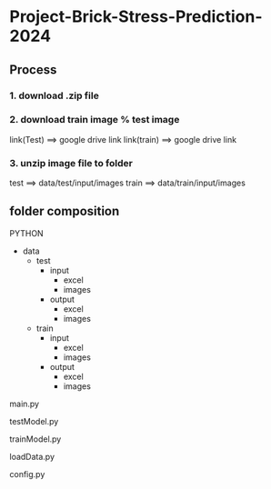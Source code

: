 # Project-Brick-Stress-Prediction-2024

## Process

### 1. download .zip file

### 2. download train image % test image
link(Test) ==> google drive link
link(train) ==> google drive link

### 3. unzip image file to folder
test ==> data/test/input/images
train ==> data/train/input/images


## folder composition
PYTHON
 - data
   - test
     - input
       - excel
       - images 
     - output
       - excel
       - images  
   - train
     - input
       - excel
       - images 
     - output
       - excel
       - images

main.py

testModel.py

trainModel.py

loadData.py

config.py
